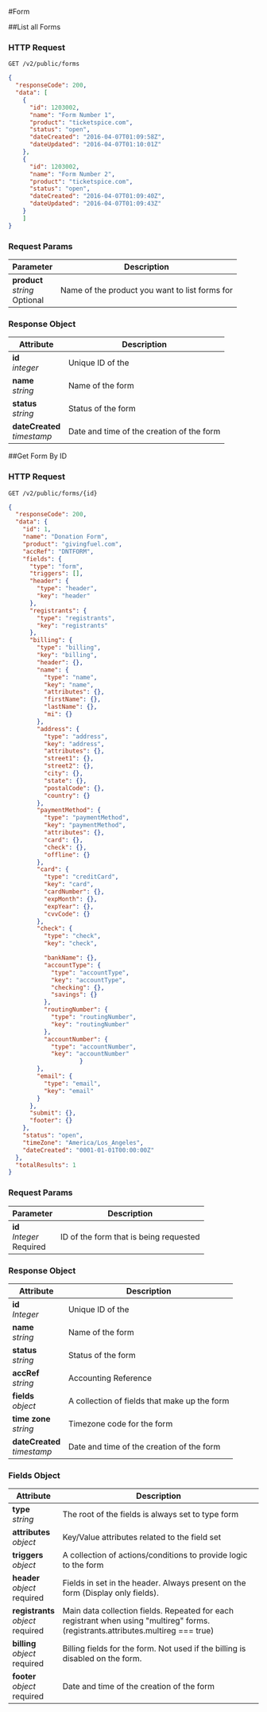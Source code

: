 #Form

##List all Forms

### HTTP Request
`GET /v2/public/forms`

```json
{
  "responseCode": 200,
  "data": [
    {
      "id": 1203002,
      "name": "Form Number 1",
      "product": "ticketspice.com",
      "status": "open",
      "dateCreated": "2016-04-07T01:09:58Z",
      "dateUpdated": "2016-04-07T01:10:01Z"
    },
    {
      "id": 1203002,
      "name": "Form Number 2",
      "product": "ticketspice.com",
      "status": "open",
      "dateCreated": "2016-04-07T01:09:40Z",
      "dateUpdated": "2016-04-07T01:09:43Z"
    }
	]
}
```



###  Request Params
Parameter			|	Description
--------------|----------------------------------------------------------------------
**product**<br>*string*<br>Optional 				| Name of the product you want to list forms for


###  Response Object
Attribute			|	Description
--------------|----------------------------------------------------------------------
**id**<br>*integer* 				| Unique ID of the
**name**<br>*string*					| Name of the form
**status**<br>*string*					| Status of the form
**dateCreated**<br>*timestamp* | Date and time of the creation of the form


##Get Form By ID

### HTTP Request
`GET /v2/public/forms/{id}`

```json
{
  "responseCode": 200,
  "data": {
    "id": 1,
    "name": "Donation Form",
    "product": "givingfuel.com",
    "accRef": "DNTFORM",
    "fields": {
      "type": "form",
      "triggers": [],
      "header": {
        "type": "header",
        "key": "header"
      },
      "registrants": {
        "type": "registrants",
        "key": "registrants"
      },
      "billing": {
        "type": "billing",
        "key": "billing",
        "header": {},
        "name": {
          "type": "name",
          "key": "name",
          "attributes": {},
          "firstName": {},
          "lastName": {},
          "mi": {}
        },
        "address": {
          "type": "address",
          "key": "address",
          "attributes": {},
          "street1": {},
          "street2": {},
          "city": {},
          "state": {},
          "postalCode": {},
          "country": {}
        },
        "paymentMethod": {
          "type": "paymentMethod",
          "key": "paymentMethod",
          "attributes": {},
          "card": {},
          "check": {},
          "offline": {}
        },
        "card": {
          "type": "creditCard",
          "key": "card",
          "cardNumber": {},
          "expMonth": {},
          "expYear": {},
          "cvvCode": {}
        },
        "check": {
          "type": "check",
          "key": "check",

          "bankName": {},
          "accountType": {
            "type": "accountType",
            "key": "accountType",
            "checking": {},
            "savings": {}
          },
          "routingNumber": {
            "type": "routingNumber",
            "key": "routingNumber"
          },
          "accountNumber": {
            "type": "accountNumber",
            "key": "accountNumber"
					}
        },
        "email": {
          "type": "email",
          "key": "email"
        }
      },
      "submit": {},
      "footer": {}
    },
    "status": "open",
    "timeZone": "America/Los_Angeles",
    "dateCreated": "0001-01-01T00:00:00Z"
  },
  "totalResults": 1
}
```


###  Request Params
Parameter			|	Description
--------------|----------------------------------------------------------------------
**id**<br>*Integer*<br>Required 				| ID of the form that is being requested


###  Response Object
Attribute												|	Description
--------------------------------|----------------------------------------------------
**id**<br>*Integer* 						| Unique ID of the
**name**<br>*string*						| Name of the form
**status**<br>*string*					| Status of the form
**accRef**<br>*string*					| Accounting Reference
**fields**<br>*object*					| A collection of fields that make up the form
**time zone**<br>*string*					| Timezone code for the form
**dateCreated**<br>*timestamp* | Date and time of the creation of the form

### Fields Object
Attribute												|	Description
--------------------------------|----------------------------------------------------
**type**<br>*string* 						| The root of the fields is always set to type form
**attributes**<br>*object*						| Key/Value attributes related to the field set
**triggers**<br>*object*					| A collection of actions/conditions to provide logic to the form
**header**<br>*object*<br>required					| Fields in set in the header. Always present on the form (Display only fields).
**registrants**<br>*object*<br>required					| Main data collection fields. Repeated for each registrant when using "multireg" forms. (registrants.attributes.multireg === true)
**billing**<br>*object*<br>required					| Billing fields for the form. Not used if the billing is disabled on the form.
**footer**<br>*object*<br>required | Date and time of the creation of the form

